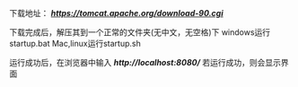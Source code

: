 下载地址：
***https://tomcat.apache.org/download-90.cgi***

下载完成后，解压其到一个正常的文件夹(无中文，无空格)下
windows运行startup.bat
Mac,linux运行startup.sh

运行成功后，在浏览器中输入
***http://localhost:8080/***
若运行成功，则会显示界面

